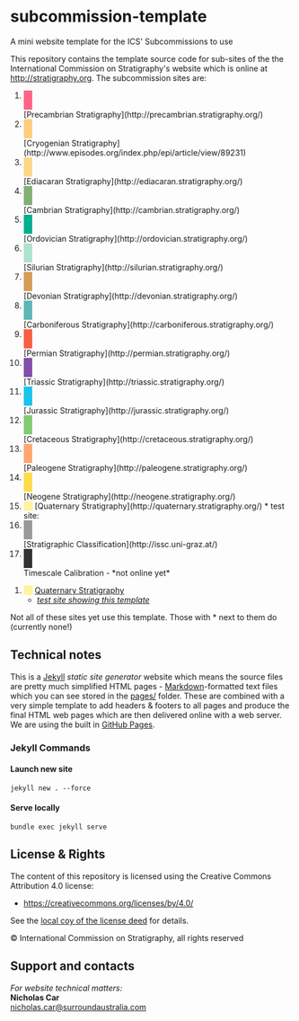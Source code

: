# subcommission-template
A mini website template for the ICS' Subcommissions to use

This repository contains the template source code for sub-sites of the the International Commission on Stratigraphy's website which is online at <http://stratigraphy.org>. The subcommission sites are:

1. <div style="background-color:#FF6485; width:15px;">&nbsp;&nbsp;&nbsp;&nbsp;</div> [Precambrian Stratigraphy](http://precambrian.stratigraphy.org/)
2. <div style="background-color:#FFCD7C; width:15px;">&nbsp;&nbsp;&nbsp;&nbsp;</div> [Cryogenian Stratigraphy](http://www.episodes.org/index.php/epi/article/view/89231)
3. <div style="background-color:#FFD789; width:15px;">&nbsp;&nbsp;&nbsp;&nbsp;</div> [Ediacaran Stratigraphy](http://ediacaran.stratigraphy.org/)
4. <div style="background-color:#83AF77; width:15px;">&nbsp;&nbsp;&nbsp;&nbsp;</div> [Cambrian Stratigraphy](http://cambrian.stratigraphy.org/)
5. <div style="background-color:#00AF90; width:15px;">&nbsp;&nbsp;&nbsp;&nbsp;</div> [Ordovician Stratigraphy](http://ordovician.stratigraphy.org/)
6. <div style="background-color:#AFE3CD; width:15px;">&nbsp;&nbsp;&nbsp;&nbsp;</div> [Silurian Stratigraphy](http://silurian.stratigraphy.org/)
7. <div style="background-color:#D59C58; width:15px;">&nbsp;&nbsp;&nbsp;&nbsp;</div> [Devonian Stratigraphy](http://devonian.stratigraphy.org/)
8. <div style="background-color:#5FB6B5; width:15px;">&nbsp;&nbsp;&nbsp;&nbsp;</div> [Carboniferous Stratigraphy](http://carboniferous.stratigraphy.org/)
9. <div style="background-color:#F95F44; width:15px;">&nbsp;&nbsp;&nbsp;&nbsp;</div> [Permian Stratigraphy](http://permian.stratigraphy.org/)
10. <div style="background-color:#824FA8; width:15px;">&nbsp;&nbsp;&nbsp;&nbsp;</div> [Triassic Stratigraphy](http://triassic.stratigraphy.org/)
11. <div style="background-color:#1AC4EC; width:15px;">&nbsp;&nbsp;&nbsp;&nbsp;</div> [Jurassic Stratigraphy](http://jurassic.stratigraphy.org/)
12. <div style="background-color:#82CC73; width:15px;">&nbsp;&nbsp;&nbsp;&nbsp;</div> [Cretaceous Stratigraphy](http://cretaceous.stratigraphy.org/)
13. <div style="background-color:#FFA76F; width:15px;">&nbsp;&nbsp;&nbsp;&nbsp;</div> [Paleogene Stratigraphy](http://paleogene.stratigraphy.org/)
14. <div style="background-color:#FFDB4B; width:15px;">&nbsp;&nbsp;&nbsp;&nbsp;</div> [Neogene Stratigraphy](http://neogene.stratigraphy.org/)
15. <div style="background-color:#FFF49E; width: 15px; display:inline;">&nbsp;&nbsp;&nbsp;&nbsp;</div> [Quaternary Stratigraphy](http://quaternary.stratigraphy.org/)
    * test site: <http://stratigraphy.org/subcommission-template/>
16. <div style="background-color:#999; width:15px;">&nbsp;&nbsp;&nbsp;&nbsp;</div> [Stratigraphic Classification](http://issc.uni-graz.at/)
17. <div style="background-color:#333; width:15px;">&nbsp;&nbsp;&nbsp;&nbsp;</div> Timescale Calibration - *not online yet*


<ol>
    <li>
        <div style="background-color:#FFF49E; width: 15px; display:inline;">&nbsp;&nbsp;&nbsp;&nbsp;</div> <a href="http://quaternary.stratigraphy.org/">Quaternary Stratigraphy</a>
        <ul>
            <li><em><a href="http://stratigraphy.org/subcommission-template/">test site showing this template</a></em></li>
        </ul>
    </li>
</ol>

Not all of these sites yet use this template. Those with * next to them do (currently none!)

## Technical notes
This is a [Jekyll](https://jekyllrb.com/) *static site generator* website which means the source files are pretty much simplified HTML pages - [Markdown](https://github.com/adam-p/markdown-here/wiki/Markdown-Cheatsheet)-formatted text files which you can see stored in the [pages/](pages/) folder. These are combined with a very simple template to add headers & footers to all pages and produce the final HTML web pages which are then delivered online with a web server. We are using the built in [GitHub Pages](https://pages.github.com/).

### Jekyll Commands
#### Launch new site
`jekyll new . --force`

#### Serve locally
`bundle exec jekyll serve`


## License & Rights
The content of this repository is licensed using the Creative Commons Attribution 4.0 license:

* <https://creativecommons.org/licenses/by/4.0/>

See the [local coy of the license deed](LICENSE) for details.

&copy; International Commission on Stratigraphy, all rights reserved


## Support and contacts
*For website technical matters:*  
**Nicholas Car**  
<nicholas.car@surroundaustralia.com>  
